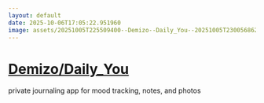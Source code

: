 ```yaml
---
layout: default
date: 2025-10-06T17:05:22.951960
image: assets/20251005T225509400--Demizo--Daily_You--20251005T230056862--cropped.png
---
```


# [Demizo/Daily_You](https://github.com/Demizo/Daily_You)

private journaling app for mood tracking, notes, and photos
